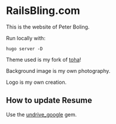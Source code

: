 # RailsBling.com

This is the website of Peter Boling.

Run locally with:

```shell
hugo server -D
```

Theme used is my fork of [toha](https://github.com/pboling/toha)!

Background image is my own photography.

Logo is my own creation.


## How to update Resume

Use the [undrive_google](https://sr.ht/~galtzo/undrive_google/) gem.